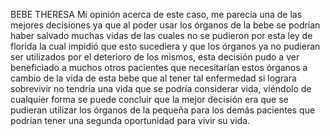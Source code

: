 BEBE THERESA
Mi opinión acerca de este caso, me parecía una de las mejores decisiones ya que al poder usar los órganos de la bebe
se podrían haber salvado muchas vidas de las cuales no se pudieron por esta ley de florida la cual
impidió que esto sucediera y que los órganos ya no pudieran ser utilizados por el deterioro de los
mismos, esta decisión pudo a ver beneficiado a muchos otros pacientes que necesitarían estos
órganos a cambio de la vida de esta bebe que al tener tal enfermedad si lograra sobrevivir no
tendría una vida que se podría considerar vida, viéndolo de cualquier forma se puede concluir que
la mejor decisión era que se pudieran utilizar los órganos de la pequeña para los demás pacientes
que podrían tener una segunda oportunidad para vivir su vida.
